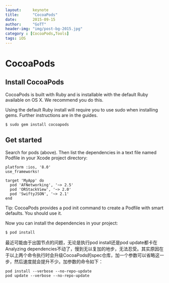 ```yaml
---
layout:     keynote
title:      "CocoaPods"
date:       2015-09-15
author:     "GoTT"
header-img: "img/post-bg-2015.jpg"
category : [CocoaPods,Tools]
tags: iOS
---
```

# CocoaPods

## Install CocoaPods
CocoaPods is built with Ruby and is installable with the default Ruby available on OS X. We recommend you do this.

Using the default Ruby install will require you to use sudo when installing gems. Further instructions are in the guides.

```
$ sudo gem install cocoapods
```

## Get started
Search for pods (above). Then list the dependencies in a text file named Podfile in your Xcode project directory:

```
platform :ios, '8.0'
use_frameworks!

target 'MyApp' do
  pod 'AFNetworking', '~> 2.5'
  pod 'ORStackView', '~> 2.0'
  pod 'SwiftyJSON', '~> 2.1'
end
```

Tip: CocoaPods provides a pod init command to create a Podfile with smart defaults. You should use it.

Now you can install the dependencies in your project:

```
$ pod install
```

最近可能由于出国节点的问题，无论是执行pod install还是pod update都卡在Analyzing dependencies不动了，慢到无以复加的地步，无法忍受。其实原因在于以上两个命令执行时会升级CocoaPods的spec仓库，加一个参数可以省略这一步，然后速度就会提升不少。加参数的命令如下：

```
pod install --verbose --no-repo-update
pod update --verbose --no-repo-update
```
